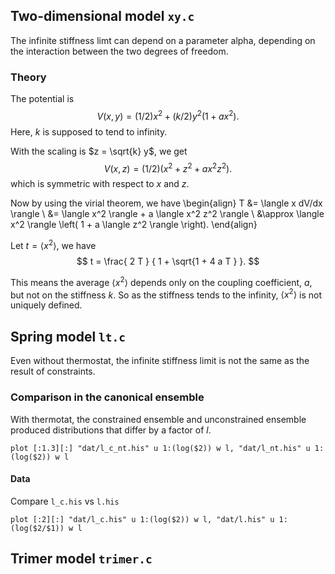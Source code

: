 
## Two-dimensional model `xy.c`

The infinite stiffness limt can depend on
a parameter alpha, depending on the interaction
between the two degrees of freedom.

### Theory

The potential is
$$
V(x, y) = (1/2) x^2  + (k/2) y^2 (1 + a x^2).
$$
Here, $k$ is supposed to tend to infinity.

With the scaling is $z = \sqrt{k} y$, we get
$$
V(x, z) = (1/2) (x^2  + z^2  + a x^2 z^2).
$$
which is symmetric with respect to $x$ and $z$.

Now by using the virial theorem, we have
\begin{align}
T
&= \langle x dV/dx \rangle \\
&= \langle x^2 \rangle  + a \langle x^2 z^2 \rangle \\
&\approx \langle x^2 \rangle \left( 1 + a \langle z^2 \rangle \right).
\end{align}

Let $t = \langle x^2 \rangle$, we have
$$
t = \frac{ 2 T }
{ 1 + \sqrt{1 + 4 a T } }.
$$

This means the average $\langle x^2 \rangle$
depends only on the coupling coefficient, $a$,
but not on the stiffness $k$.
So as the stiffness tends to the infinity,
$\langle x^2 \rangle$ is not uniquely defined.



## Spring model `lt.c`

Even without thermostat,
the infinite stiffness limit is
not the same as the result of constraints.


### Comparison in the canonical ensemble

With thermotat,
the constrained ensemble and unconstrained ensemble
produced distributions that differ by a factor of $l$.

```
plot [:1.3][:] "dat/l_c_nt.his" u 1:(log($2)) w l, "dat/l_nt.his" u 1:(log($2)) w l
```

#### Data

Compare `l_c.his` vs `l.his`

```
plot [:2][:] "dat/l_c.his" u 1:(log($2)) w l, "dat/l.his" u 1:(log($2/$1)) w l
```


## Trimer model `trimer.c`
